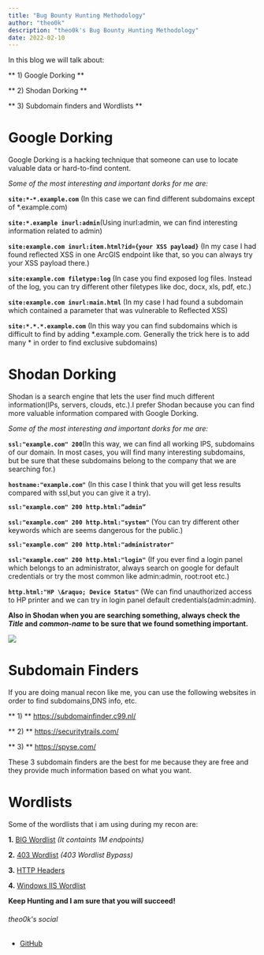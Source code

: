 ```yaml
---
title: "Bug Bounty Hunting Methodology"
author: "theo0k"
description: "theo0k's Bug Bounty Hunting Methodology"
date: 2022-02-10
---
```


  

In this blog we will talk about:

  

** 1) Google Dorking **

** 2) Shodan Dorking **

** 3) Subdomain finders and Wordlists **

  
  

# Google Dorking

Google Dorking is a hacking technique that someone can use to locate valuable data or hard-to-find content.

  

*Some of the most interesting and important dorks for me are:*

  

**`site:*-*.example.com`** (In this case we can find different subdomains except of *.example.com)

  

**`site:*.example inurl:admin`**(Using inurl:admin, we can find interesting information related to admin)

  

**`site:example.com inurl:item.html?id={your XSS payload}`** (In my case I had found reflected XSS in one ArcGIS endpoint like that, so you can always try your XSS payload there.)

  

**`site:example.com filetype:log`** (In case you find exposed log files. Instead of the log, you can try different other filetypes like doc, docx, xls, pdf, etc.)

  

**`site:example.com inurl:main.html`** (In my case I had found a subdomain which contained a parameter that was vulnerable to Reflected XSS)

  

**`site:*.*.*.example.com`** (In this way you can find subdomains which is difficult to find by adding *.example.com. Generally the trick here is to add many * in order to find exclusive subdomains)

  

# Shodan Dorking

  

Shodan is a search engine that lets the user find much different information(IPs, servers, clouds, etc.).I prefer Shodan because you can find more valuable information compared with Google Dorking.

  

*Some of the most interesting and important dorks for me are:*

  

**`ssl:"example.com" 200`**(In this way, we can find all working IPS, subdomains of our domain. In most cases, you will find many interesting subdomains, but be sure that these subdomains belong to the company that we are searching for.)

  

**`hostname:"example.com"`** (In this case I think that you will get less results compared with ssl,but you can give it a try).

  

**`ssl:"example.com" 200 http.html:”admin”`**

  

**`ssl:"example.com" 200 http.html:"system"`** (You can try different other keywords which are seems dangerous for the public.)

  

**`ssl:"example.com" 200 http.html:"administrator"`**

  

**`ssl:"example.com" 200 http.html:"login"`** (If you ever find a login panel which belongs to an administrator, always search on google for default credentials or try the most common like admin:admin, root:root etc.)

  

**`http.html:"HP \&raquo; Device Status"`** (We can find unauthorized access to HP printer and we can try in login panel default credentials(admin:admin).

  

**Also in Shodan when you are searching something, always check the *Title* and *common-name* to be sure that we found something important.**

  

![](https://files.bitwarriors.net/blog_posts/bug_bounty_hunting_methodology/shodan_results.png)

  
  

# Subdomain Finders

  

If you are doing manual recon like me, you can use the following websites in order to find subdomains,DNS info, etc.

  

** 1) ** https://subdomainfinder.c99.nl/

** 2) ** https://securitytrails.com/

** 3) ** https://spyse.com/

  

These 3 subdomain finders are the best for me because they are free and they provide much information based on what you want.

  

# Wordlists

Some of the wordlists that i am using during my recon are:

**1.** [BIG Wordlist](https://www.mediafire.com/file/faesasd8tk5chra/BIG+Wordlist.txt/file) *(It containts 1M endpoints)*

**2.** [403 Wordlist](https://www.mediafire.com/file/dgt2d3h580ko487/403+Wordlist.txt/file ) *(403 Wordlist Bypass)*

**3.** [HTTP Headers](https://www.mediafire.com/file/1mwd5vy25q0h55a/HTTP+Header+X-.txt/file)
  
**4.** [Windows IIS Wordlist](https://www.mediafire.com/file/6wc89upgy44so5o/IIS+Wordlist.txt/file)

  
**Keep Hunting and I am sure that you will succeed!**


###### theo0k's social
- [GitHub](https://github.com/theo0k)
